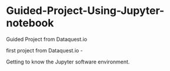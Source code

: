 # Guided-Project-Using-Jupyter-notebook

Guided Project from Dataquest.io

first project from Dataquest.io - 

Getting to know the Jupyter software environment.
